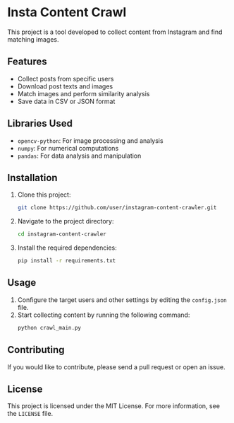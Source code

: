 # Insta Content Crawl
This project is a tool developed to collect content from Instagram and find matching images.

## Features

- Collect posts from specific users
- Download post texts and images
- Match images and perform similarity analysis
- Save data in CSV or JSON format

## Libraries Used

- `opencv-python`: For image processing and analysis
- `numpy`: For numerical computations
- `pandas`: For data analysis and manipulation

## Installation

1. Clone this project:
    ```bash
    git clone https://github.com/user/instagram-content-crawler.git
    ```
2. Navigate to the project directory:
    ```bash
    cd instagram-content-crawler
    ```
3. Install the required dependencies:
    ```bash
    pip install -r requirements.txt
    ```

## Usage

1. Configure the target users and other settings by editing the `config.json` file.
2. Start collecting content by running the following command:
    ```bash
    python crawl_main.py
    ```

## Contributing

If you would like to contribute, please send a pull request or open an issue.

## License

This project is licensed under the MIT License. For more information, see the `LICENSE` file.
